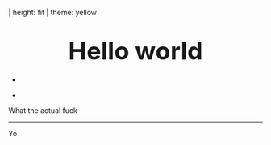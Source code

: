 | height: fit
| theme: yellow

<center>

<div>

# <big><big><big>Hello world</big></big></big>

</div>

</center>

-

<f-image src="https://www.placecage.com/500/601" />

-

<f-card>What the actual fuck</f-card>

---

Yo
